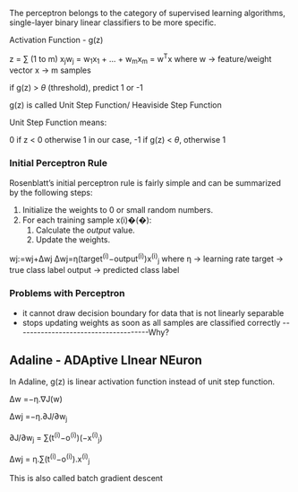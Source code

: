 
The perceptron belongs to the category of supervised learning algorithms, single-layer binary linear classifiers to be more specific.

Activation Function - g(z)

z = $\sum$ (1 to m) x<sub>j</sub>w<sub>j</sub> =  w<sub>1</sub>x<sub>1</sub> + ... + w<sub>m</sub>x<sub>m</sub> = w<sup>T</sup>x
where w -> feature/weight vector
x -> m samples

if g(z) > $\theta$ (threshold), predict 1 or -1

g(z) is called Unit Step Function/ Heaviside Step Function

Unit Step Function means:

0 if z < 0 otherwise 1
in our case,
-1 if g(z) < $\theta$, otherwise 1

### Initial Perceptron Rule

Rosenblatt’s initial perceptron rule is fairly simple and can be summarized by the following steps:

1. Initialize the weights to 0 or small random numbers.
2. For each training sample x(i)�(�):
    1. Calculate the _output_ value.
    2. Update the weights.

wj:=wj+Δwj
Δwj=η(target<sup>(i)</sup>−output<sup>(i)</sup>)x<sup>(i)</sup><sub>j</sub>
where
η -> learning rate
target -> true class label
output -> predicted class label

### Problems with Perceptron

-  it cannot draw decision boundary for data that is not linearly separable
- stops updating weights as soon as all samples are classified correctly -------------------------------------Why?

## Adaline - ADAptive LInear NEuron 

In Adaline, g(z) is linear activation function instead of unit step function.

Δw =−η.∇J(w)

Δwj =−η.∂J/∂w<sub>j</sub>

∂J/∂w<sub>j</sub> = ∑(t<sup>(i)</sup>−o<sup>(i)</sup>)(−x<sup>(i)</sup><sub>j</sub>)

Δwj = η.∑(t<sup>(i)</sup>−o<sup>(i)</sup>).x<sup>(i)</sup><sub>j</sub>


This is also called batch gradient descent



